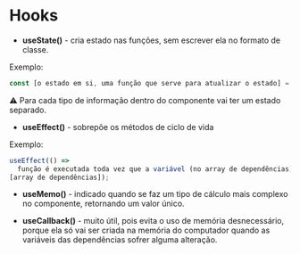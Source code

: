 # Hooks

* **useState()** - cria estado nas funções, sem escrever ela no formato de classe.

Exemplo:

```javascript
const [o estado em si, uma função que serve para atualizar o estado] = useState(Valor inicial para o estado);

```

:warning: Para cada tipo de informação dentro do componente vai ter um estado separado.

* **useEffect()** - sobrepõe os métodos de ciclo de vida

Exemplo:

```javascript
useEffect(() =>
  função é executada toda vez que a variável (no array de dependências) monitorada é alterada,
[array de dependências]);

```

* **useMemo()** - indicado quando se faz um tipo de cálculo mais complexo no componente,
retornando um valor único.

* **useCallback()** - muito útil, pois evita o uso de memória desnecessário, porque ela só vai
ser criada na memória do computador quando as variáveis das dependências sofrer alguma alteração.
